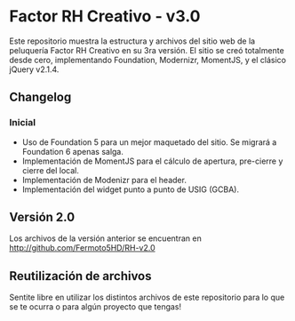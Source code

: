 # Factor RH Creativo - v3.0
Este repositorio muestra la estructura y archivos del sitio web de la peluquería Factor RH Creativo en su 3ra versión. 
El sitio se creó totalmente desde cero, implementando Foundation, Modernizr, MomentJS, y el clásico jQuery v2.1.4. 

## Changelog 
### Inicial 
* Uso de Foundation 5 para un mejor maquetado del sitio. Se migrará a Foundation 6 apenas salga. 
* Implementación de MomentJS para el cálculo de apertura, pre-cierre y cierre del local. 
* Implementación de Modenizr para el header. 
* Implementación del widget punto a punto de USIG (GCBA). 

## Versión 2.0 
Los archivos de la versión anterior se encuentran en http://github.com/Fermoto5HD/RH-v2.0 

## Reutilización de archivos 
Sentite libre en utilizar los distintos archivos de este repositorio para lo que se te ocurra o para algún proyecto que tengas! 